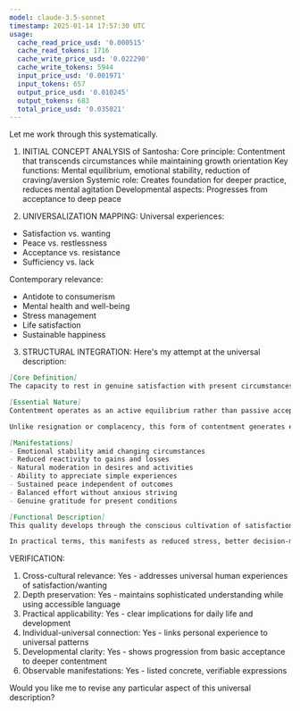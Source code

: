 ```yaml
---
model: claude-3.5-sonnet
timestamp: 2025-01-14 17:57:30 UTC
usage:
  cache_read_price_usd: '0.000515'
  cache_read_tokens: 1716
  cache_write_price_usd: '0.022290'
  cache_write_tokens: 5944
  input_price_usd: '0.001971'
  input_tokens: 657
  output_price_usd: '0.010245'
  output_tokens: 683
  total_price_usd: '0.035021'
---
```


Let me work through this systematically.

1. INITIAL CONCEPT ANALYSIS of Santosha:
Core principle: Contentment that transcends circumstances while maintaining growth orientation
Key functions: Mental equilibrium, emotional stability, reduction of craving/aversion
Systemic role: Creates foundation for deeper practice, reduces mental agitation
Developmental aspects: Progresses from acceptance to deep peace

2. UNIVERSALIZATION MAPPING:
Universal experiences:
- Satisfaction vs. wanting
- Peace vs. restlessness
- Acceptance vs. resistance
- Sufficiency vs. lack

Contemporary relevance:
- Antidote to consumerism
- Mental health and well-being
- Stress management
- Life satisfaction
- Sustainable happiness

3. STRUCTURAL INTEGRATION:
Here's my attempt at the universal description:

```markdown
[Core Definition]
The capacity to rest in genuine satisfaction with present circumstances while maintaining healthy aspiration for growth. This dynamic contentment creates a stable foundation for well-being and development, transcending both complacency and restless craving.

[Essential Nature]
Contentment operates as an active equilibrium rather than passive acceptance. It represents the mind's ability to find peace and sufficiency in the present moment while remaining open to positive change. This quality combines deep acceptance of what is with the recognition of life's natural unfolding, creating a balanced state that supports both stability and growth.

Unlike resignation or complacency, this form of contentment generates energy and clarity by releasing the mental tension created by constant wanting. It establishes an internal reference point for satisfaction independent of external conditions.

[Manifestations]
- Emotional stability amid changing circumstances
- Reduced reactivity to gains and losses
- Natural moderation in desires and activities
- Ability to appreciate simple experiences
- Sustained peace independent of outcomes
- Balanced effort without anxious striving
- Genuine gratitude for present conditions

[Functional Description]
This quality develops through the conscious cultivation of satisfaction alongside clear recognition of what is truly needed versus what is merely wanted. It operates by gradually shifting the mind's reference point for satisfaction from external acquisitions to internal stability. As this shift occurs, contentment becomes increasingly independent of circumstances while remaining dynamically engaged with life.

In practical terms, this manifests as reduced stress, better decision-making, and more sustainable happiness. It supports both personal well-being and healthier relationships by reducing competitive comparison and compulsive acquisition. This creates a positive feedback loop where increasing contentment generates greater clarity about authentic needs and values, further strengthening genuine satisfaction.
```

VERIFICATION:
1. Cross-cultural relevance: Yes - addresses universal human experiences of satisfaction/wanting
2. Depth preservation: Yes - maintains sophisticated understanding while using accessible language
3. Practical applicability: Yes - clear implications for daily life and development
4. Individual-universal connection: Yes - links personal experience to universal patterns
5. Developmental clarity: Yes - shows progression from basic acceptance to deeper contentment
6. Observable manifestations: Yes - listed concrete, verifiable expressions

Would you like me to revise any particular aspect of this universal description?